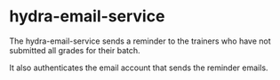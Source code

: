 # hydra-email-service

The hydra-email-service sends a reminder to the trainers who have not 
submitted all grades for their batch.

It also authenticates the email account that sends the reminder emails.

